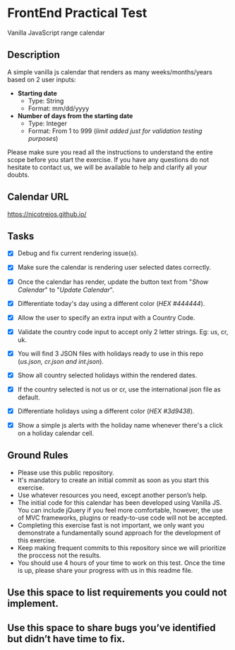 # FrontEnd Practical Test
Vanilla JavaScript range calendar

## Description
A simple vanilla js calendar that renders as many weeks/months/years based on 2 user inputs:

  - **Starting date**
    - Type: String
    - Format: mm/dd/yyyy
  - **Number of days from the starting date**
    - Type: Integer
    - Format: From 1 to 999 (*limit added just for validation testing purposes*)

Please make sure you read all the instructions to understand the entire scope before you start the exercise.
If you have any questions do not hesitate to contact us, we will be available to help and clarify all your doubts.


## Calendar URL
https://nicotrejos.github.io/


## Tasks
  - [x] Debug and fix current rendering issue(s).
  - [x] Make sure the calendar is rendering user selected dates correctly.
  - [x] Once the calendar has render, update the button text from "*Show Calendar*" to "*Update Calendar*".
  - [x] Differentiate today's day using a different color (*HEX #444444*).
  - [x] Allow the user to specify an extra input with a Country Code.
  - [x] Validate the country code input to accept only 2 letter strings. Eg: us, cr, uk.
  - [x] You will find 3 JSON files with holidays ready to use in this repo (*us.json, cr.json and int.json*).
  - [x] Show all country selected holidays within the rendered dates.
  - [x] If the country selected is not us or cr, use the international json file as default.
  - [x] Differentiate holidays using a different color (*HEX #3d9438*).
  - [X] Show a simple js alerts with the holiday name whenever there's a click on a holiday calendar cell.


## Ground Rules
  - Please use this public repository.
  - It's mandatory to create an initial commit as soon as you start this exercise.
  - Use whatever resources you need, except another person’s help.
  - The initial code for this calendar has been developed using Vanilla JS. You can include jQuery if you feel more comfortable, however, the use of MVC frameworks, plugins or ready-to-use code will not be accepted.
  - Completing this exercise fast is not important, we only want you demonstrate a fundamentally sound approach for the development of this exercise.
  - Keep making frequent commits to this repository since we will prioritize the proccess not the results.
  - You should use 4 hours of your time to work on this test. Once the time is up, please share your progress with us in this readme file.


## Use this space to list requirements you could not implement.


## Use this space to share bugs you’ve identified but didn’t have time to fix.
